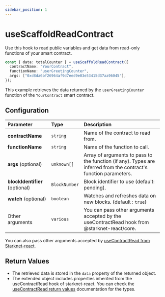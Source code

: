 ```yaml
---
sidebar_position: 1
---
```


# useScaffoldReadContract

Use this hook to read public variables and get data from read-only functions of your smart contract.

```ts
const { data: totalCounter } = useScaffoldReadContract({
  contractName: "YourContract",
  functionName: "userGreetingCounter",
  args: ["0xd8da6bf26964af9d7eed9e03e53415d37aa96045"],
});
```

This example retrieves the data returned by the `userGreetingCounter` function of the `YourContract` smart contract.

## Configuration

| Parameter                      | Type          | Description                                                                                                      |
| :----------------------------- | :------------ | :--------------------------------------------------------------------------------------------------------------- |
| **contractName**               | `string`      | Name of the contract to read from.                                                                               |
| **functionName**               | `string`      | Name of the function to call.                                                                                    |
| **args** (optional)            | `unknown[]`   | Array of arguments to pass to the function (if any). Types are inferred from the contract's function parameters. |
| **blockIdentifier** (optional) | `BlockNumber` | Block identifier to use (default: pending).                                                                      |
| **watch** (optional)           | `boolean`     | Watches and refreshes data on new blocks. (default : `true`)                                                     |
| Other arguments                | `various`     | You can pass other arguments accepted by the useContractRead hook from @starknet-react/core.                     |

You can also pass other arguments accepted by [useContractRead from Starknet-react](https://starknet-react.com/hooks/query/usecontractread).

## Return Values

- The retrieved data is stored in the `data` property of the returned object.
- The extended object includes properties inherited from the useContractRead hook of starknet-react. You can check the [useContractRead return values](https://starknet-react.com/hooks/query/usecontractread) documentation for the types.
